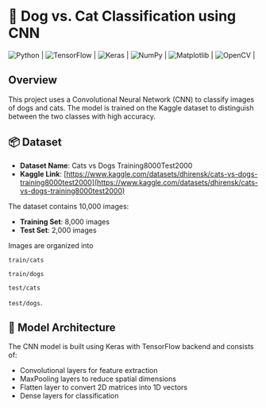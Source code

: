 # 🐶 Dog vs. Cat Classification using CNN
 ![Python](https://img.shields.io/badge/Python-3.8+-blue.svg?logo=python&logoColor=white) |
 ![TensorFlow](https://img.shields.io/badge/TensorFlow-2.6+-ff6f00.svg?logo=tensorflow&logoColor=white) |
 ![Keras](https://img.shields.io/badge/Keras-2.6+-D00000.svg?logo=keras&logoColor=white) |
 ![NumPy](https://img.shields.io/badge/NumPy-1.x-013243.svg?logo=numpy&logoColor=white) |
 ![Matplotlib](https://img.shields.io/badge/Matplotlib-3.x-013243.svg?logo=plotly&logoColor=white) |
 ![OpenCV](https://img.shields.io/badge/OpenCV-4.x-5C3EE8.svg?logo=opencv&logoColor=white) |


##  Overview
This project uses a Convolutional Neural Network (CNN) to classify images of dogs and cats. The model is trained on the Kaggle dataset to distinguish between the two classes with high accuracy.

## 📦 Dataset
- **Dataset Name**: Cats vs Dogs Training8000Test2000  
- **Kaggle Link**: [https://www.kaggle.com/datasets/dhirensk/cats-vs-dogs-training8000test2000](https://www.kaggle.com/datasets/dhirensk/cats-vs-dogs-training8000test2000)  

The dataset contains 10,000 images:  
- **Training Set**: 8,000 images  
- **Test Set**: 2,000 images  

Images are organized into

`train/cats`

`train/dogs`

`test/cats`

`test/dogs`.

## 🧠 Model Architecture
The CNN model is built using Keras with TensorFlow backend and consists of:  
- Convolutional layers for feature extraction  
- MaxPooling layers to reduce spatial dimensions  
- Flatten layer to convert 2D matrices into 1D vectors  
- Dense layers for classification  

